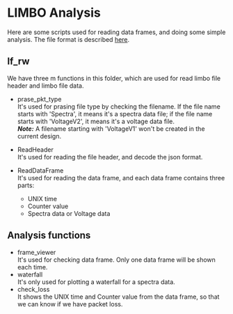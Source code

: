 # LIMBO Analysis
Here are some scripts used for reading data frames, and doing some simple analysis. The file format is described [here](https://github.com/liuweiseu/limbo_recorder/tree/auto_files#file-format).
## lf_rw
We have three m functions in this folder, which are used for read limbo file header and limbo file data.
* prase_pkt_type  
  It's used for prasing file type by checking the filename. If the file name starts with 'Spectra', it means it's a spectra data file; if the file name starts with 'VoltageV2', it means it's a voltage data file.  
  ***Note:*** A filename starting with 'VoltageV1' won't be created in the current design.  

* ReadHeader  
It's used for reading the file header, and decode the json format.  
* ReadDataFrame  
It's used for reading the data frame, and each data frame contains three parts:   
  * UNIX time
  * Counter value
  * Spectra data or Voltage data
## Analysis functions
* frame_viewer  
  It's used for checking data frame. Only one data frame will be shown each time.
* waterfall  
  It's only used for plotting a waterfall for a spectra data.
* check_loss  
  It shows the UNIX time and Counter value from the data frame, so that we can know if we have packet loss.